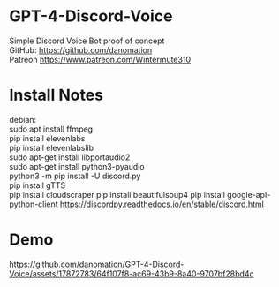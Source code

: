 # GPT-4-Discord-Voice
  Simple Discord Voice Bot proof of concept  
  GitHub: https://github.com/danomation  
  Patreon https://www.patreon.com/Wintermute310  
  
# Install Notes
debian:  
    sudo apt install ffmpeg  
    pip install elevenlabs  
    pip install elevenlabslib  
    sudo apt-get install libportaudio2  
    sudo apt-get install python3-pyaudio  
    python3 -m pip install -U discord.py  
    pip install gTTS  
    pip install cloudscraper
    pip install beautifulsoup4
    pip install google-api-python-client
    https://discordpy.readthedocs.io/en/stable/discord.html  

# Demo 
https://github.com/danomation/GPT-4-Discord-Voice/assets/17872783/64f107f8-ac69-43b9-8a40-9707bf28bd4c




